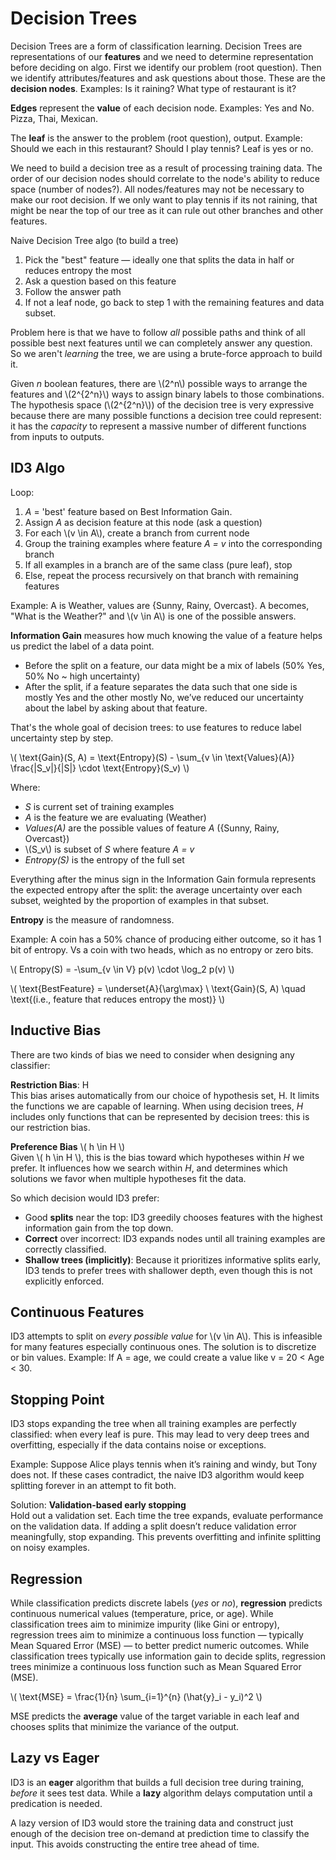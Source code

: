 # Decision Trees
Decision Trees are a form of classification learning.
Decision Trees are representations of our **features** and we need to determine representation before deciding on algo. First we identify our problem (root question). Then we identify attributes/features and ask questions about those. These are the **decision nodes**. Examples: Is it raining? What type of restaurant is it? 

**Edges** represent the **value** of each decision node. Examples: Yes and No. Pizza, Thai, Mexican. 

The **leaf** is the answer to the problem (root question), output. Example: Should we each in this restaurant? Should I play tennis? Leaf is yes or no.

We need to build a decision tree as a result of processing training data. The order of our decision nodes should correlate to the node's ability to reduce space (number of nodes?). All nodes/features may not be necessary to make our root decision. If we only want to play tennis if its not raining, that might be near the top of our tree as it can rule out other branches and other features.

Naive Decision Tree algo (to build a tree)
1. Pick the "best" feature — ideally one that splits the data in half or reduces entropy the most
2. Ask a question based on this feature
3. Follow the answer path
4. If not a leaf node, go back to step 1 with the remaining features and data subset.

Problem here is that we have to follow *all* possible paths and think of all possible best next features until we can completely answer any question. So we aren't *learning* the tree, we are using a brute-force approach to build it.

Given *n* boolean features, there are \\(2^n\\) possible ways to arrange the features and \\(2^{2^n}\\) ways to assign binary labels to those combinations. The hypothesis space (\\(2^{2^n}\\)) of the decision tree is very expressive because there are many possible functions a decision tree could represent: it has the *capacity* to represent a massive number of different functions from inputs to outputs.

## ID3 Algo
Loop:  
1. *A* = 'best' feature based on Best Information Gain.  
2. Assign *A* as decision feature at this node (ask a question)  
3. For each \\(v \in A\\), create a branch from current node  
4. Group the training examples where feature *A = v* into the corresponding branch  
5. If all examples in a branch are of the same class (pure leaf), stop  
6.  Else, repeat the process recursively on that branch with remaining features  

Example: A is Weather, values are {Sunny, Rainy, Overcast}. A becomes, "What is the Weather?" and \\(v \in A\\) is one of the possible answers.

**Information Gain** measures how much knowing the value of a feature helps us predict the label of a data point.  
- Before the split on a feature, our data might be a mix of labels (50% Yes, 50% No ~ high uncertainty)  
- After the split, if a feature separates the data such that one side is mostly Yes and the other mostly No, we’ve reduced our uncertainty about the label by asking about that feature.  


That's the whole goal of decision trees: to use features to reduce label uncertainty step by step.

\\(
\text{Gain}(S, A) = \text{Entropy}(S) - \sum_{v \in \text{Values}(A)} \frac{|S_v|}{|S|} \cdot \text{Entropy}(S_v)
\\)

Where:  
- *S* is current set of training examples  
- *A* is the feature we are evaluating (Weather)
- *Values(A)* are the possible values of feature *A* ({Sunny, Rainy, Overcast})  
- \\(S_v\\) is subset of *S* where feature *A = v*  
- *Entropy(S)* is the entropy of the full set

Everything after the minus sign in the Information Gain formula represents the expected entropy after the split: the average uncertainty over each subset, weighted by the proportion of examples in that subset.

**Entropy** is the measure of randomness.

Example: A coin has a 50% chance of producing either outcome, so it has 1 bit of entropy. Vs a coin with two heads, which as no entropy or zero bits.

\\( Entropy(S) = -\sum_{v \in V} p(v) \cdot \log_2 p(v) \\)

\\(
\text{BestFeature} = \underset{A}{\arg\max} \ \text{Gain}(S, A) 
\quad \text{(i.e., feature that reduces entropy the most)}
\\)

## Inductive Bias

There are two kinds of bias we need to consider when designing any classifier:

**Restriction Bias**: H  
This bias arises automatically from our choice of hypothesis set, H. It limits the functions we are capable of learning. When using decision trees, *H* includes only functions that can be represented by decision trees: this is our restriction bias.

**Preference Bias** \\( h \in H \\)  
Given \\( h \in H \\), this is the bias toward which hypotheses within *H* we prefer. It influences how we search within *H*, and determines which solutions we favor when multiple hypotheses fit the data.

So which decision would ID3 prefer:  
- Good **splits** near the top: ID3 greedily chooses features with the highest information gain from the top down. 
- **Correct** over incorrect: ID3 expands nodes until all training examples are correctly classified.
- **Shallow trees (implicitly)**: Because it prioritizes informative splits early, ID3 tends to prefer trees with shallower depth, even though this is not explicitly enforced.

## Continuous Features  

ID3 attempts to split on *every possible value* for \\(v \in A\\). This is infeasible for many features especially continuous ones. The solution is to discretize or bin values. Example: If A = age, we could create a value like v = 20 < Age < 30.

## Stopping Point

ID3 stops expanding the tree when all training examples are perfectly classified: when every leaf is pure. This may lead to very deep trees and overfitting, especially if the data contains noise or exceptions.

Example: Suppose Alice plays tennis when it’s raining and windy, but Tony does not. If these cases contradict, the naive ID3 algorithm would keep splitting forever in an attempt to fit both.

Solution: **Validation-based early stopping**  
Hold out a validation set. Each time the tree expands, evaluate performance on the validation data. If adding a split doesn’t reduce validation error meaningfully, stop expanding. This prevents overfitting and infinite splitting on noisy examples.

## Regression

While classification predicts discrete labels (*yes* or *no*), **regression** predicts continuous numerical values (temperature, price, or age). While classification trees aim to minimize impurity (like Gini or entropy), regression trees aim to minimize a continuous loss function — typically Mean Squared Error (MSE) — to better predict numeric outcomes. While classification trees typically use information gain to decide splits, regression trees minimize a continuous loss function such as Mean Squared Error (MSE).

\\(
\text{MSE} = \frac{1}{n} \sum_{i=1}^{n} (\hat{y}_i - y_i)^2
\\)

MSE predicts the **average** value of the target variable in each leaf and chooses splits that minimize the variance of the output.

## Lazy vs Eager

ID3 is an **eager** algorithm that builds a full decision tree during training, *before* it sees test data. While a **lazy** algorithm delays computation until a predication is needed.

A lazy version of ID3 would store the training data and construct just enough of the decision tree on-demand at prediction time to classify the input. This avoids constructing the entire tree ahead of time.